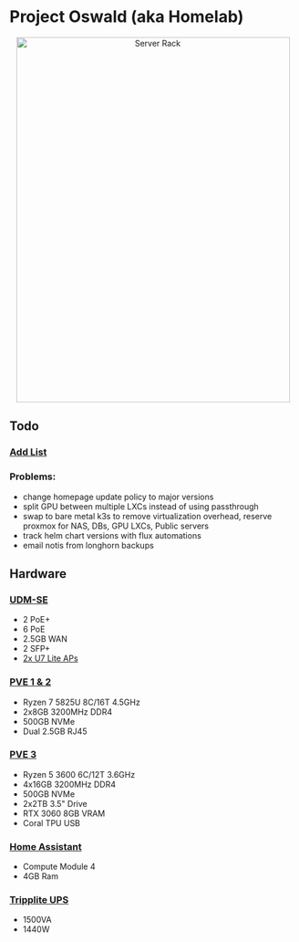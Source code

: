 # Project Oswald (aka Homelab)

<div align="center">
  <img width="480" height="640" alt="Server Rack" src="https://github.com/user-attachments/assets/043fa5c7-a0f7-49b2-9892-acf2e0e6f01a" />
</div>

## Todo

### [Add List](https://github.com/stars/jonahgcarpenter/lists/homelab-todo)

### Problems:

- change homepage update policy to major versions
- split GPU between multiple LXCs instead of using passthrough
- swap to bare metal k3s to remove virtualization overhead, reserve proxmox for NAS, DBs, GPU LXCs, Public servers
- track helm chart versions with flux automations
- email notis from longhorn backups

## Hardware

### [UDM-SE](https://store.ui.com/us/en/category/all-cloud-gateways/products/udm-se)

- 2 PoE+
- 6 PoE
- 2.5GB WAN
- 2 SFP+
- [2x U7 Lite APs](https://store.ui.com/us/en/category/all-wifi/products/u7-lite)

### [PVE 1 & 2](https://www.gmktec.com/products/amd-ryzen-7-5825u-mini-pc-nucbox-m5-plus?srsltid=AfmBOorNrOPnRo3cqmPHBq14s82hdWG4dPwe6ntEimRl0J_gWKyXjpC3)

- Ryzen 7 5825U 8C/16T 4.5GHz
- 2x8GB 3200MHz DDR4
- 500GB NVMe
- Dual 2.5GB RJ45

### [PVE 3](https://pcpartpicker.com/user/HeyItsJonah/saved/bkgVD3)

- Ryzen 5 3600 6C/12T 3.6GHz
- 4x16GB 3200MHz DDR4
- 500GB NVMe
- 2x2TB 3.5" Drive
- RTX 3060 8GB VRAM
- Coral TPU USB

### [Home Assistant](https://www.home-assistant.io/yellow/)

- Compute Module 4
- 4GB Ram

### [Tripplite UPS](https://a.co/d/gjzwQbd)

- 1500VA
- 1440W
